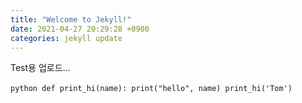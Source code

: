 ```yaml
---
title: "Welcome to Jekyll!"
date: 2021-04-27 20:29:28 +0900
categories: jekyll update
---
```

Test용 업로드...

​```python
def print_hi(name):
  print("hello", name)
print_hi('Tom')
​```
